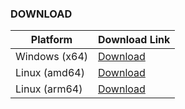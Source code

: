 ### DOWNLOAD
| Platform      | Download Link |
|---------------|---------------|
| Windows (x64) | [Download](https://github.com/chelaxian/FreeNetCalc/actions/runs/13072945397/artifacts/2516688354) |
| Linux (amd64) | [Download](https://github.com/chelaxian/FreeNetCalc/actions/runs/13072945397/artifacts/2516687395) |
| Linux (arm64) | [Download](https://github.com/chelaxian/FreeNetCalc/actions/runs/13072945397/artifacts/2516687705) |
